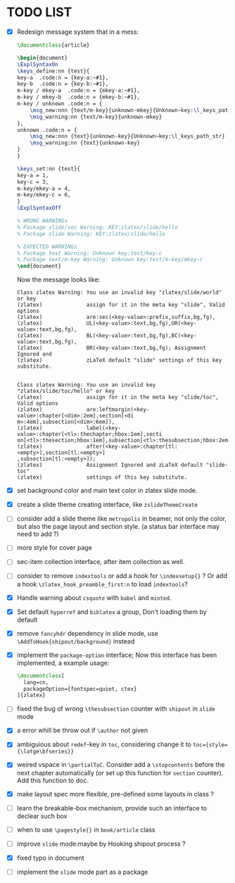 # TODO LIST

- [x] Redesign message system that in a mess:
    ```latex 
    \documentclass{article}

    \begin{document}
    \ExplSyntaxOn
    \keys_define:nn {test}{
    key-a  .code:n = {key-a:~#1},
    key-b  .code:n = {key-b:~#1},
    m-key / mkey-a  .code:n = {mkey-a:~#1},
    m-key / mkey-b  .code:n = {mkey-b:~#1},
    m-key / unknown .code:n = {
        \msg_new:nnn {text/m-key}{unknown-mkey}{Unknown~key:\l_keys_path_str}
        \msg_warning:nn {text/m-key}{unknown-mkey}
    },
    unknown .code:n = {
        \msg_new:nnn {text}{unknown-key}{Unknown~key:\l_keys_path_str}
        \msg_warning:nn {text}{unknown-key}
    }
    }

    \keys_set:nn {test}{
    key-a = 1,
    key-c = 3,
    m-key/mkey-a = 4,
    m-key/mkey-c = 6,
    }
    \ExplSyntaxOff

    % WRONG WARNINGs
    % Package slide/sec Warning: KEY:zlatex/slide/hello
    % Package slide Warning: KEY:zlatex/slide/hello

    % EXPECTED WARNINGs
    % Package text Warning: Unknown key:test/key-c
    % Package text/m-key Warning: Unknown key:test/m-key/mkey-c
    \end{document}
    ```

    Now the message looks like:
    ```shell
    Class zlatex Warning: You use an invalid key "zlatex/slide/world" or key
    (zlatex)              assign for it in the meta key "slide", Valid options
    (zlatex)              are:sec(<key-value>:prefix,suffix,bg,fg),
    (zlatex)              UL(<key-value>:text,bg,fg),UR(<key-value>:text,bg,fg),
    (zlatex)              BL(<key-value>:text,bg,fg),BC(<key-value>:text,bg,fg),
    (zlatex)              BR(<key-value>:text,bg,fg); Assignment Ignored and
    (zlatex)              zLaTeX default "slide" settings of this key substitute.


    Class zlatex Warning: You use an invalid key "zlatex/slide/toc/hello" or key
    (zlatex)              assign for it in the meta key "slide/toc", Valid options
    (zlatex)              are:leftmargin(<key-value>:chapter[<dim>:2em],section[<di
    m>:4em],subsection[<dim>:6em]),
    (zlatex)              label(<key-value>:chapter[<tl>:thechapter;hbox:1em],secti
    on[<tl>:thesection;hbox:1em],subsection[<tl>:thesubsection;hbox:2em]),
    (zlatex)              after(<key-value>:chapter[tl:<empty>],section[tl:<empty>]
    ,subsection[tl:<empty>]);
    (zlatex)              Assignment Ignored and zLaTeX default "slide-toc"
    (zlatex)              settings of this key substitute.
    ```


- [x] set background color and main text color in zlatex slide mode.
- [x] create a slide theme creating interface, like `zslideThemeCreate` 
- [ ] consider add a slide theme like `metropolis` in beamer, not only the color, but also the page layout and section style. (a status bar interface may need to add ?)
- [ ] more style for cover page
- [ ] sec-item collection interface, after item collection as well.
- [ ] consider to remove `indextools` or add a hook for `\indexsetup{}` ? Or add a hook `\zlatex_hook_preamble_first:n` to load `indextools`?
- [x] Handle warning about `csquote` with `babel` and `minted`.
- [x] Set default `hyperref` and `biblatex` a group, Don't loading them by default
- [x] remove `fancyhdr` dependency in slide mode, use `\AddToHook{shipout/background}` instead
- [x] implement the `package-option` interface; Now this interface has been implemented, a example usage:
    ```latex
    \documentclass[
      lang=cn,
      packageOption={fontspec=quiet, ctex}
    ]{zlatex}
    ```
- [ ] fixed the bug of wrong `\thesubsection` counter with `shipout` in `slide` mode
- [x] a error whill be throw out if `\author` not given
- [x] ambiguious about `redef`-key in `toc`, considering change it to `toc={style={\latge\bfseries}}`
- [x] weired vspace in  `\partialToC`. Consider add a `\stopcontents` before the next chapter automatically (or set up this function for `section` counter). Add this function to doc. 
- [x] make layout spec more flexible, pre-defined some layouts in class ?
- [ ] learn the breakable-box mechanism, provide such an interface to declear such box
- [ ] when to use `\pagestyle{}` in `book/article` class
- [ ] improve `slide` mode:maybe by Hooking shipout process ?
- [x] fixed typo in document
- [ ] implement the `slide` mode part as a package 